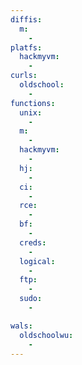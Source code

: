 ```yaml
---
diffis:
  m:
    -
platfs:
  hackmyvm:
    -
curls:
  oldschool:
    -
functions:
  unix:
    -
  m:
    -
  hackmyvm:
    -
  hj:
    -
  ci:
    -
  rce:
    -
  bf:
    -
  creds:
    -
  logical:
    -
  ftp:
    -
  sudo:
    -

wals:
  oldschoolwu:
    -
---
```

